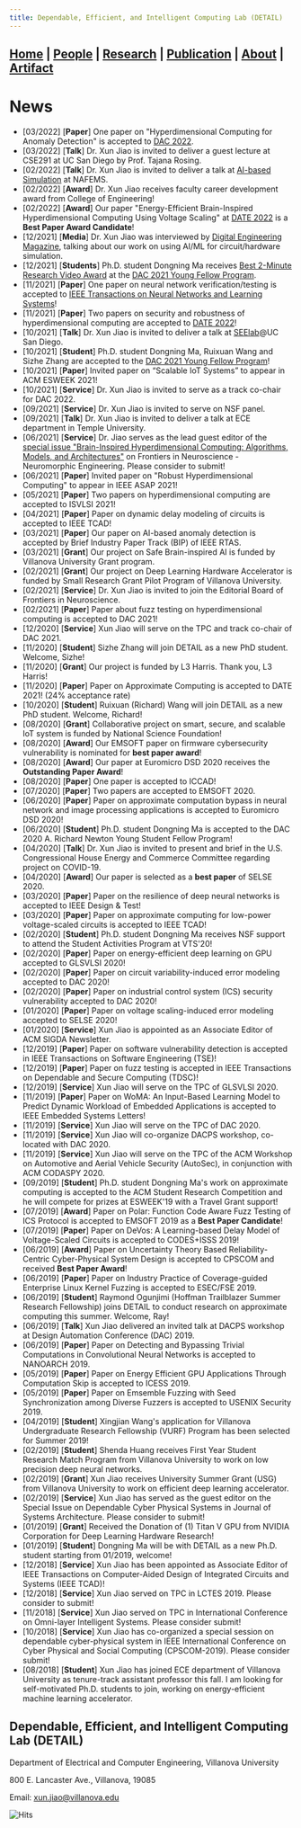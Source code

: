 ```yaml
---
title: Dependable, Efficient, and Intelligent Computing Lab (DETAIL)
---
```

## [**Home**](./) | [People](./people) | [Research](./research) | [Publication](./publication) | [About](./about) | [Artifact](./artifact) 

# News
* [03/2022] [**Paper**] One paper on "Hyperdimensional Computing for Anomaly Detection" is accepted to [DAC 2022](https://www.dac.com/).  
* [03/2022] [**Talk**] Dr. Xun Jiao is invited to deliver a guest lecture at CSE291 at UC San Diego by Prof. Tajana Rosing. 
* [02/2022] [**Talk**] Dr. Xun Jiao is invited to deliver a talk at [AI-based Simulation](https://www.nafems.org/events/nafems/2022/ai-data-driven-models-and-machine-learning/#:~:text=Machine%20Learning%2Dbased%20Timing%20Error%20Simulation%20of%20Microelectronic%20Circuits%20(Stage%201)) at NAFEMS. 
* [02/2022] [**Award**] Dr. Xun Jiao receives faculty career development award from College of Engineering!
* [02/2022] [**Award**] Our paper "Energy-Efficient Brain-Inspired Hyperdimensional Computing Using Voltage Scaling" at [DATE 2022](https://www.date-conference.com/programme#:~:text=ENERGY%2DEFFICIENT%20BRAIN%2DINSPIRED%20HYPERDIMENSIONAL%20COMPUTING%20USING%20VOLTAGE%20SCALING) is a **Best Paper Award Candidate**!
* [12/2021] [**Media**] Dr. Xun Jiao was interviewed by [Digital Engineering Magazine](https://www.digitalengineering247.com/article/the-coming-of-age-of-ai-and-machine-learning-in-design/fea), talking about our work on using AI/ML for circuit/hardware simulation.  
* [12/2021] [**Students**] Ph.D. student Dongning Ma receives [Best 2-Minute Research Video Award](https://www.youtube.com/watch?v=N-Aq0mvJTck) at the [DAC 2021 Young Fellow Program](https://www.dac.com/Attend/Students-Scholarships/Young-Student-Fellow-Program). 
* [11/2021] [**Paper**] One paper on neural network verification/testing is accepted to [IEEE Transactions on Neural Networks and Learning Systems](https://cis.ieee.org/publications/t-neural-networks-and-learning-systems)!
* [11/2021] [**Paper**] Two papers on security and robustness of hyperdimensional computing are accepted to [DATE 2022](https://www.date-conference.com/)!
* [10/2021] [**Talk**] Dr. Xun Jiao is invited to deliver a talk at [SEElab](http://varys.ucsd.edu/)@UC San Diego.
* [10/2021] [**Student**] Ph.D. student Dongning Ma, Ruixuan Wang and Sizhe Zhang are accepted to the [DAC 2021 Young Fellow Program](https://www.dac.com/Attend/Students-Scholarships/Young-Student-Fellow-Program)! 
* [10/2021] [**Paper**] Invited paper on “Scalable IoT Systems” to appear in ACM ESWEEK 2021!
* [10/2021] [**Service**] Dr. Xun Jiao is invited to serve as a track co-chair for DAC 2022. 
* [09/2021] [**Service**] Dr. Xun Jiao is invited to serve on NSF panel.  
* [09/2021] [**Talk**] Dr. Xun Jiao is invited to deliver a talk at ECE department in Temple University. 
* [06/2021] [**Service**] Dr. Jiao serves as the lead guest editor of the [special issue "Brain-Inspired Hyperdimensional Computing: Algorithms, Models, and Architectures"](https://www.frontiersin.org/research-topics/22893/brain-inspired-hyperdimensional-computing-algorithms-models-and-architectures) on Frontiers in Neuroscience - Neuromorphic Engineering. Please consider to submit!  
* [06/2021] [**Paper**] Invited paper on "Robust Hyperdimensional Computing" to appear in IEEE ASAP 2021!
* [05/2021] [**Paper**] Two papers on hyperdimensional computing are accepted to ISVLSI 2021!
* [04/2021] [**Paper**] Paper on dynamic delay modeling of circuits is accepted to IEEE TCAD!
* [03/2021] [**Paper**] Our paper on AI-based anomaly detection is accepted by Brief Industry Paper Track (BIP) of IEEE RTAS. 
* [03/2021] [**Grant**] Our project on Safe Brain-inspired AI is funded by Villanova University Grant program.
* [02/2021] [**Grant**] Our project on Deep Learning Hardware Accelerator is funded by Small Research Grant Pilot Program of Villanova University. 
* [02/2021] [**Service**] Dr. Xun Jiao is invited to join the Editorial Board of Frontiers in Neuroscience. 
* [02/2021] [**Paper**] Paper about fuzz testing on hyperdimensional computing is accepted to DAC 2021!
* [12/2020] [**Service**]  Xun Jiao will serve on the TPC and track co-chair of DAC 2021. 
* [11/2020] [**Student**] Sizhe Zhang will join DETAIL as a new PhD student. Welcome, Sizhe!
* [11/2020] [**Grant**] Our project is funded by L3 Harris. Thank you, L3 Harris! 
* [11/2020] [**Paper**] Paper on Approximate Computing is accepted to DATE 2021! (24% acceptance rate) 
* [10/2020] [**Student**] Ruixuan (Richard) Wang will join DETAIL as a new PhD student. Welcome, Richard!
* [08/2020] [**Grant**] Collaborative project on smart, secure, and scalable IoT system is funded by National Science Foundation!
* [08/2020] [**Award**] Our EMSOFT paper on firmware cybersecurity vulnerability is nominated for **best paper award**!
* [08/2020] [**Award**] Our paper at Euromicro DSD 2020 receives the **Outstanding Paper Award**!
* [08/2020] [**Paper**] One paper is accepted to ICCAD!
* [07/2020] [**Paper**] Two papers are accepted to EMSOFT 2020.
* [06/2020] [**Paper**] Paper on approximate computation bypass in neural network and image processing applications is accepted to Euromicro DSD 2020!
* [06/2020] [**Student**] Ph.D. student Dongning Ma is accepted to the DAC 2020 A. Richard Newton Young Student Fellow Program!
* [04/2020] [**Talk**] Dr. Xun Jiao is invited to present and brief in the U.S. Congressional House Energy and Commerce Committee regarding project on COVID-19.
* [04/2020] [**Award**] Our paper is selected as a **best paper** of SELSE 2020.  
* [03/2020] [**Paper**] Paper on the resilience of deep neural networks is accepted to IEEE Design & Test!
* [03/2020] [**Paper**] Paper on approximate computing for low-power voltage-scaled circuits is accepted to IEEE TCAD!
* [02/2020] [**Student**] Ph.D. student Dongning Ma receives NSF support to attend the Student Activities Program at VTS'20!
* [02/2020] [**Paper**] Paper on energy-efficient deep learning on GPU accepted to GLSVLSI 2020!
* [02/2020] [**Paper**] Paper on circuit variability-induced error modeling accepted to DAC 2020! 
* [02/2020] [**Paper**] Paper on industrial control system (ICS) security vulnerability accepted to DAC 2020!
* [01/2020] [**Paper**] Paper on voltage scaling-induced error modeling accepted to SELSE 2020! 
* [01/2020] [**Service**] Xun Jiao is appointed as an Associate Editor of ACM SIGDA Newsletter.
* [12/2019] [**Paper**] Paper on software vulnerability detection is accepted in IEEE Transactions on Software Engineering (TSE)!
* [12/2019] [**Paper**] Paper on fuzz testing is accepted in IEEE Transactions on Dependable and Secure Computing (TDSC)!
* [12/2019] [**Service**] Xun Jiao will serve on the TPC of GLSVLSI 2020. 
* [11/2019] [**Paper**] Paper on WoMA: An Input-Based Learning Model to Predict Dynamic Workload of Embedded Applications is accepted to IEEE Embedded Systems Letters!
* [11/2019] [**Service**] Xun Jiao will serve on the TPC of DAC 2020. 
* [11/2019] [**Service**] Xun Jiao will co-organize DACPS workshop, co-located with DAC 2020. 
* [11/2019] [**Service**] Xun Jiao will serve on the TPC of the ACM Workshop on Automotive and Aerial Vehicle Security (AutoSec), in conjunction with ACM CODASPY 2020. 
* [09/2019] [**Student**] Ph.D. student Dongning Ma's work on approximate computing is accepted to the ACM Student Research Competition and he will compete for prizes at ESWEEK'19 with a Travel Grant support!
* [07/2019] [**Award**] Paper on Polar: Function Code Aware Fuzz Testing of ICS Protocol is accepted to EMSOFT 2019 as a **Best Paper Candidate**!
* [07/2019] [**Paper**] Paper on DeVos: A Learning-based Delay Model of Voltage-Scaled Circuits is accepted to CODES+ISSS 2019!
* [06/2019] [**Award**] Paper on Uncertainty Theory Based Reliability-Centric Cyber-Physical System Design is accepted to CPSCOM and received **Best Paper Award**!
* [06/2019] [**Paper**] Paper on Industry Practice of Coverage-guided Enterprise Linux Kernel Fuzzing is accepted to ESEC/FSE 2019.
* [06/2019] [**Student**] Raymond Ogunjimi (Hoffman Trailblazer Summer Research Fellowship) joins DETAIL to conduct research on approximate computing this summer. Welcome, Ray!
* [06/2019] [**Talk**] Xun Jiao delivered an invited talk at DACPS workshop at Design Automation Conference (DAC) 2019.
* [06/2019] [**Paper**] Paper on Detecting and Bypassing Trivial Computations in Convolutional Neural Networks is accepted to NANOARCH 2019.
* [05/2019] [**Paper**] Paper on Energy Efficient GPU Applications Through Computation Skip is accepted to ICESS 2019.
* [05/2019] [**Paper**] Paper on Emsemble Fuzzing with Seed Synchronization among Diverse Fuzzers is accepted to USENIX Security 2019.
* [04/2019] [**Student**] Xingjian Wang's application for Villanova Undergraduate Research Fellowship (VURF) Program has been selected for Summer 2019!
* [02/2019] [**Student**] Shenda Huang receives First Year Student Research Match Program from Villanova University to work on low precision deep neural networks.
* [02/2019] [**Grant**] Xun Jiao receives University Summer Grant (USG) from Villanova University to work on efficient deep learning accelerator.
* [02/2019] [**Service**] Xun Jiao has served as the guest editor on the Special Issue on Dependable Cyber Physical Systems in Journal of Systems Architecture. Please consider to submit!
* [01/2019] [**Grant**] Received the Donation of (1) Titan V GPU from NVIDIA Corporation for Deep Learning Hardware Research! 
* [01/2019] [**Student**] Dongning Ma will be with DETAIL as a new Ph.D. student starting from 01/2019, welcome!
* [12/2018] [**Service**] Xun Jiao has been appointed as Associate Editor of IEEE Transactions on Computer-Aided Design of Integrated Circuits and Systems (IEEE TCAD)!
* [12/2018] [**Service**] Xun Jiao served on TPC in LCTES 2019. Please consider to submit!
* [11/2018] [**Service**] Xun Jiao served on TPC in International Conference on Omni-layer Intelligent Systems. Please consider submit!
* [10/2018] [**Service**] Xun Jiao has co-organized a special session on dependable cyber-physical system in IEEE International Conference on Cyber Physical and Social Computing (CPSCOM-2019). Please consider submit!
* [08/2018] [**Student**] Xun Jiao has joined ECE department of Villanova University as tenure-track assistant professor this fall. I am looking for self-motivated Ph.D. students to join, working on energy-efficient machine learning accelerator. 
  
## Dependable, Efficient, and Intelligent Computing Lab (DETAIL)
Department of Electrical and Computer Engineering, Villanova University

800 E. Lancaster Ave., Villanova, 19085

Email: xun.jiao@villanova.edu

![Hits](https://hitcounter.pythonanywhere.com/count/tag.svg?url=https%3A%2F%2Fvu-detail.github.io)
